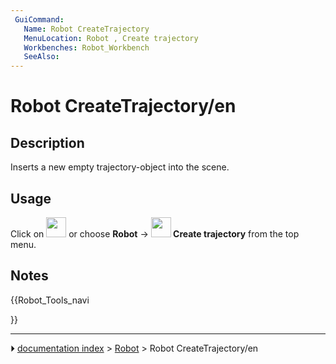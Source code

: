 ```yaml
---
 GuiCommand:
   Name: Robot CreateTrajectory
   MenuLocation: Robot , Create trajectory
   Workbenches: Robot_Workbench
   SeeAlso: 
---
```


# Robot CreateTrajectory/en

## Description

Inserts a new empty trajectory-object into the scene.

## Usage

Click on <img alt="" src=images/Robot_CreateTrajectory.svg  style="width:32px;"> or choose **Robot** → **<img src="images/Robot_CreateTrajectory.svg" width=32px> Create trajectory** from the top menu.

## Notes





{{Robot_Tools_navi

}}



---
⏵ [documentation index](../README.md) > [Robot](Robot_Workbench.md) > Robot CreateTrajectory/en
